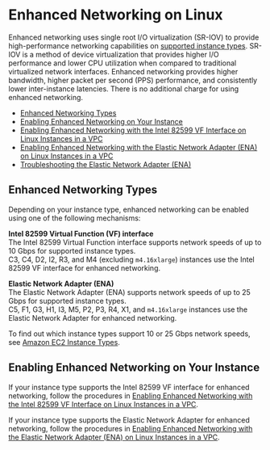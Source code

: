 # Enhanced Networking on Linux<a name="enhanced-networking"></a>

Enhanced networking uses single root I/O virtualization \(SR\-IOV\) to provide high\-performance networking capabilities on [supported instance types](#supported_instances)\. SR\-IOV is a method of device virtualization that provides higher I/O performance and lower CPU utilization when compared to traditional virtualized network interfaces\. Enhanced networking provides higher bandwidth, higher packet per second \(PPS\) performance, and consistently lower inter\-instance latencies\. There is no additional charge for using enhanced networking\.


+ [Enhanced Networking Types](#supported_instances)
+ [Enabling Enhanced Networking on Your Instance](#enabling_enhanced_networking)
+ [Enabling Enhanced Networking with the Intel 82599 VF Interface on Linux Instances in a VPC](sriov-networking.md)
+ [Enabling Enhanced Networking with the Elastic Network Adapter \(ENA\) on Linux Instances in a VPC](enhanced-networking-ena.md)
+ [Troubleshooting the Elastic Network Adapter \(ENA\)](troubleshooting-ena.md)

## Enhanced Networking Types<a name="supported_instances"></a>

Depending on your instance type, enhanced networking can be enabled using one of the following mechanisms:

**Intel 82599 Virtual Function \(VF\) interface**  
The Intel 82599 Virtual Function interface supports network speeds of up to 10 Gbps for supported instance types\.  
C3, C4, D2, I2, R3, and M4 \(excluding `m4.16xlarge`\) instances use the Intel 82599 VF interface for enhanced networking\.

**Elastic Network Adapter \(ENA\)**  
The Elastic Network Adapter \(ENA\) supports network speeds of up to 25 Gbps for supported instance types\.  
C5, F1, G3, H1, I3, M5, P2, P3, R4, X1, and `m4.16xlarge` instances use the Elastic Network Adapter for enhanced networking\.

To find out which instance types support 10 or 25 Gbps network speeds, see [Amazon EC2 Instance Types](https://aws.amazon.com/ec2/instance-types)\.

## Enabling Enhanced Networking on Your Instance<a name="enabling_enhanced_networking"></a>

If your instance type supports the Intel 82599 VF interface for enhanced networking, follow the procedures in [Enabling Enhanced Networking with the Intel 82599 VF Interface on Linux Instances in a VPC](sriov-networking.md)\.

If your instance type supports the Elastic Network Adapter for enhanced networking, follow the procedures in [Enabling Enhanced Networking with the Elastic Network Adapter \(ENA\) on Linux Instances in a VPC](enhanced-networking-ena.md)\.